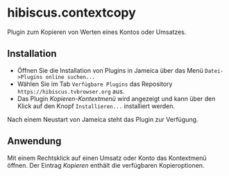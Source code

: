 hibiscus.contextcopy
====================

Plugin zum Kopieren von Werten eines Kontos oder Umsatzes.

## Installation

- Öffnen Sie die Installation von Plugins in Jameica über das Menü `Datei->Plugins online suchen...`
- Wählen Sie im Tab `Verfügbare Plugins` das Repository `https://hibiscus.tvbrowser.org` aus.
- Das Plugin _Kopieren-Kontextmenü_ wird angezeigt und kann über den Klick auf den Knopf `Installieren...` installiert werden.

Nach einem Neustart von Jameica steht das Plugin zur Verfügung.

## Anwendung

Mit einem Rechtsklick auf einen Umsatz oder Konto das Kontextmenü öffnen. Der Eintrag _Kopieren_ enthält die verfügbaren Kopieroptionen.